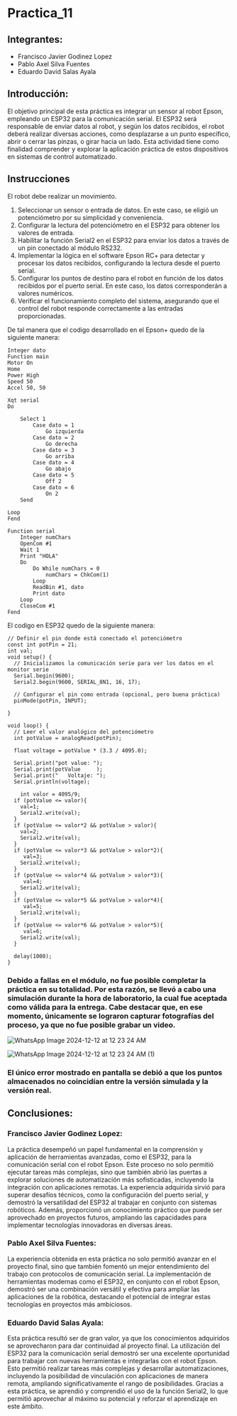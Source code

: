 # Practica_11

## Integrantes:  
- Francisco Javier Godinez Lopez
- Pablo Axel Silva Fuentes
- Eduardo David Salas Ayala
  
## Introducción:  

El objetivo principal de esta práctica es integrar un sensor al robot Epson, empleando un ESP32 para la comunicación serial. El ESP32 será responsable de enviar datos al robot, y según los datos recibidos, el robot deberá realizar diversas acciones, como desplazarse a un punto específico, abrir o cerrar las pinzas, o girar hacia un lado. Esta actividad tiene como finalidad comprender y explorar la aplicación práctica de estos dispositivos en sistemas de control automatizado.

## Instrucciones

El robot debe realizar un movimiento.

1. Seleccionar un sensor o entrada de datos. En este caso, se eligió un potenciómetro por su simplicidad y conveniencia.
2. Configurar la lectura del potenciómetro en el ESP32 para obtener los valores de entrada.
3. Habilitar la función Serial2 en el ESP32 para enviar los datos a través de un pin conectado al módulo RS232.
4. Implementar la lógica en el software Epson RC+ para detectar y procesar los datos recibidos, configurando la lectura desde el puerto serial.
5. Configurar los puntos de destino para el robot en función de los datos recibidos por el puerto serial. En este caso, los datos corresponderán a valores 
   numéricos.
6. Verificar el funcionamiento completo del sistema, asegurando que el control del robot responde correctamente a las entradas proporcionadas.

De tal manera que el codigo desarrollado en el Epson+ quedo de la siguiente manera:



```
Integer dato
Function main
Motor On
Home
Power High
Speed 50
Accel 50, 50

Xqt serial
Do
	
	Select 1
		Case dato = 1
			Go izquierda
		Case dato = 2
			Go derecha
		Case dato = 3
			Go arriba
		Case dato = 4
			Go abajo
		Case dato = 5
			Off 2
		Case dato = 6
			On 2
	Send
	
Loop
Fend

Function serial
	Integer numChars
	OpenCom #1
	Wait 1
	Print "HOLA"
	Do
		Do While numChars = 0
			numChars = ChkCom(1)
		Loop
		ReadBin #1, dato
		Print dato
	Loop
	CloseCom #1
Fend

```


El codigo en ESP32 quedo de la siguiente manera: 

```
// Definir el pin donde está conectado el potenciómetro
const int potPin = 21;
int val;
void setup() {
  // Inicializamos la comunicación serie para ver los datos en el monitor serie
  Serial.begin(9600);
  Serial2.begin(9600, SERIAL_8N1, 16, 17);
  
  // Configurar el pin como entrada (opcional, pero buena práctica)
  pinMode(potPin, INPUT);
  
}

void loop() {
  // Leer el valor analógico del potenciómetro
  int potValue = analogRead(potPin);

  float voltage = potValue * (3.3 / 4095.0);

  Serial.print("pot value: ");
  Serial.print(potValue     );
  Serial.print("   Voltaje: ");
  Serial.println(voltage);
  
    int valor = 4095/9;
  if (potValue <= valor){
    val=1;
    Serial2.write(val);
  }
  if (potValue <= valor*2 && potValue > valor){
    val=2;
    Serial2.write(val);
  }
  if (potValue <= valor*3 && potValue > valor*2){
     val=3;
    Serial2.write(val);
  }
  if (potValue <= valor*4 && potValue > valor*3){
     val=4;
    Serial2.write(val);
  }
  if (potValue <= valor*5 && potValue > valor*4){
     val=5;
    Serial2.write(val);
  }
  if (potValue <= valor*6 && potValue > valor*5){
     val=6;
    Serial2.write(val);
  }

  delay(1000);
}

```

### Debido a fallas en el módulo, no fue posible completar la práctica en su totalidad. Por esta razón, se llevó a cabo una simulación durante la hora de laboratorio, la cual fue aceptada como válida para la entrega. Cabe destacar que, en ese momento, únicamente se lograron capturar fotografías del proceso, ya que no fue posible grabar un video.


![WhatsApp Image 2024-12-12 at 12 23 24 AM](https://github.com/user-attachments/assets/86c04772-d8e7-4eeb-986c-80bf6fdf649c)



![WhatsApp Image 2024-12-12 at 12 23 24 AM (1)](https://github.com/user-attachments/assets/50c6cbac-59b3-43b6-a64e-b9a0adfc92f7)


### El único error mostrado en pantalla se debió a que los puntos almacenados no coincidían entre la versión simulada y la versión real.


## Conclusiones:  

### Francisco Javier Godinez Lopez:

La práctica desempeñó un papel fundamental en la comprensión y aplicación de herramientas avanzadas, como el ESP32, para la comunicación serial con el robot Epson. Este proceso no solo permitió ejecutar tareas más complejas, sino que también abrió las puertas a explorar soluciones de automatización más sofisticadas, incluyendo la integración con aplicaciones remotas. La experiencia adquirida sirvió para superar desafíos técnicos, como la configuración del puerto serial, y demostró la versatilidad del ESP32 al trabajar en conjunto con sistemas robóticos. Además, proporcionó un conocimiento práctico que puede ser aprovechado en proyectos futuros, ampliando las capacidades para implementar tecnologías innovadoras en diversas áreas.

### Pablo Axel Silva Fuentes: 

La experiencia obtenida en esta práctica no solo permitió avanzar en el proyecto final, sino que también fomentó un mejor entendimiento del trabajo con protocolos de comunicación serial. La implementación de herramientas modernas como el ESP32, en conjunto con el robot Epson, demostró ser una combinación versátil y efectiva para ampliar las aplicaciones de la robótica, destacando el potencial de integrar estas tecnologías en proyectos más ambiciosos.

### Eduardo David Salas Ayala: 

Esta práctica resultó ser de gran valor, ya que los conocimientos adquiridos se aprovecharon para dar continuidad al proyecto final. La utilización del ESP32 para la comunicación serial demostró ser una excelente oportunidad para trabajar con nuevas herramientas e integrarlas con el robot Epson. Esto permitió realizar tareas más complejas y desarrollar automatizaciones, incluyendo la posibilidad de vinculación con aplicaciones de manera remota, ampliando significativamente el rango de posibilidades. Gracias a esta práctica, se aprendió y comprendió el uso de la función Serial2, lo que permitió aprovechar al máximo su potencial y reforzar el aprendizaje en este ámbito.


